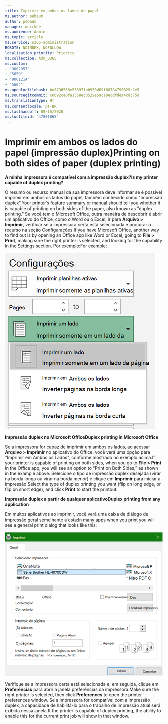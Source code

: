 ```yaml
---
title: Imprimir em ambos os lados do papel
ms.author: pebaum
author: pebaum
manager: mnirkhe
ms.audience: Admin
ms.topic: article
ms.service: o365-administration
ROBOTS: NOINDEX, NOFOLLOW
localization_priority: Priority
ms.collection: Adm_O365
ms.custom:
- "9002957"
- "5659"
- "9001214"
- "5664"
ms.openlocfilehash: be8796538e538971b0950d89f88784790829c2e5
ms.sourcegitcommit: c6692ce0fa1358ec3529e59ca0ecdfdea4cdc759
ms.translationtype: HT
ms.contentlocale: pt-BR
ms.lasthandoff: 09/15/2020
ms.locfileid: "47801865"
---
```

# <a name="printing-on-both-sides-of-paper-duplex-printing"></a><span data-ttu-id="e3c88-102">Imprimir em ambos os lados do papel (impressão duplex)</span><span class="sxs-lookup"><span data-stu-id="e3c88-102">Printing on both sides of paper (duplex printing)</span></span>

<span data-ttu-id="e3c88-103">**A minha impressora é compatível com a impressão duplex?**</span><span class="sxs-lookup"><span data-stu-id="e3c88-103">**Is my printer capable of duplex printing?**</span></span>

<span data-ttu-id="e3c88-104">O resumo ou recurso manual da sua impressora deve informar se é possível imprimir em ambos os lados do papel, também conhecido como "impressão duplex".</span><span class="sxs-lookup"><span data-stu-id="e3c88-104">Your printer’s feature summary or manual should tell you whether it is capable of printing on both sides of the paper, also known as “duplex printing.”</span></span> <span data-ttu-id="e3c88-105">Se você tem o Microsoft Office, outra maneira de descobrir é abrir um aplicativo do Office, como o Word ou o Excel, ir para **Arquivo > Imprimir**, verificar se a impressora certa está selecionada e procurar o recurso na seção Configurações.</span><span class="sxs-lookup"><span data-stu-id="e3c88-105">If you have Microsoft Office, another way to find out is by opening an Office app like Word or Excel, going to **File > Print**, making sure the right printer is selected, and looking for the capability in the Settings section.</span></span> <span data-ttu-id="e3c88-106">Por exemplo:</span><span class="sxs-lookup"><span data-stu-id="e3c88-106">For example:</span></span> 

![Configurações de Impressora](media/print-settings.png)

<span data-ttu-id="e3c88-108">**Impressão duplex no Microsoft Office**</span><span class="sxs-lookup"><span data-stu-id="e3c88-108">**Duplex printing in Microsoft Office**</span></span>

<span data-ttu-id="e3c88-109">Se a impressora for capaz de imprimir em ambos os lados, ao acessar **Arquivo > Imprimir** no aplicativo do Office, você verá uma opção para "Imprimir em Ambos os Lados", conforme mostrado no exemplo acima.</span><span class="sxs-lookup"><span data-stu-id="e3c88-109">If your printer is capable of printing on both sides, when you go to **File > Print** in the Office app, you will see an option to “Print on Both Sides,” as shown in the example above.</span></span>  <span data-ttu-id="e3c88-110">Selecione o tipo de impressão duplex desejada (virar na borda longa ou virar na borda menor) e clique em **Imprimir** para iniciar a impressão.</span><span class="sxs-lookup"><span data-stu-id="e3c88-110">Select the type of duplex printing you want (flip on long edge, or flip on short edge), and click **Print** to start the printout.</span></span>

<span data-ttu-id="e3c88-111">**Impressão duplex a partir de qualquer aplicativo**</span><span class="sxs-lookup"><span data-stu-id="e3c88-111">**Duplex printing from any application**</span></span>

<span data-ttu-id="e3c88-112">Em muitos aplicativos ao imprimir, você verá uma caixa de diálogo de impressão geral semelhante a esta:</span><span class="sxs-lookup"><span data-stu-id="e3c88-112">In many apps when you print you will see a general print dialog that looks like this:</span></span> 

![Caixa de diálogo Imprimir](media/print-dialog.png)

<span data-ttu-id="e3c88-114">Verifique se a impressora certa está selecionada e, em seguida, clique em **Preferências** para abrir a janela preferências da impressora.</span><span class="sxs-lookup"><span data-stu-id="e3c88-114">Make sure the right printer is selected, then click **Preferences** to open the printer preferences window.</span></span> <span data-ttu-id="e3c88-115">Se a impressora for compatível com a impressão duplex, a capacidade de habilitá-lo para o trabalho de impressão atual será exibida nessa janela.</span><span class="sxs-lookup"><span data-stu-id="e3c88-115">If the printer is capable of duplex printing, the ability to enable this for the current print job will show in that window.</span></span>
